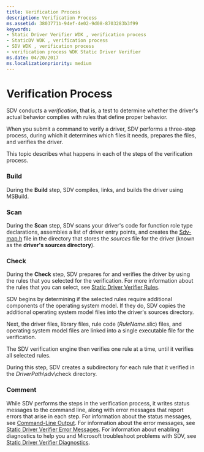 ```yaml
---
title: Verification Process
description: Verification Process
ms.assetid: 3803771b-94ef-4e02-9d08-8703283b3f99
keywords:
- Static Driver Verifier WDK , verification process
- StaticDV WDK , verification process
- SDV WDK , verification process
- verification process WDK Static Driver Verifier
ms.date: 04/20/2017
ms.localizationpriority: medium
---
```


# Verification Process


SDV conducts a *verification*, that is, a test to determine whether the driver's actual behavior complies with rules that define proper behavior.

When you submit a command to verify a driver, SDV performs a three-step process, during which it determines which files it needs, prepares the files, and verifies the driver.

This topic describes what happens in each of the steps of the verification process.

### <span id="build"></span><span id="BUILD"></span>Build

During the **Build** step, SDV compiles, links, and builds the driver using MSBuild.

### <span id="scan"></span><span id="SCAN"></span>Scan

During the **Scan** step, SDV scans your driver's code for function role type declarations, assembles a list of driver entry points, and creates the [Sdv-map.h](sdv-map-h.md) file in the directory that stores the *sources* file for the driver (known as the **driver's sources directory**).

### <span id="check"></span><span id="CHECK"></span>Check

During the **Check** step, SDV prepares for and verifies the driver by using the rules that you selected for the verification. For more information about the rules that you can select, see [Static Driver Verifier Rules](https://docs.microsoft.com/windows-hardware/drivers/ddi/content/index).

SDV begins by determining if the selected rules require additional components of the operating system model. If they do, SDV copies the additional operating system model files into the driver's sources directory.

Next, the driver files, library files, rule code (*RuleName*.slic) files, and operating system model files are linked into a single executable file for the verification.

The SDV verification engine then verifies one rule at a time, until it verifies all selected rules.

During this step, SDV creates a subdirectory for each rule that it verified in the *DriverPath*\\sdv\\check directory.

### <span id="comment"></span><span id="COMMENT"></span>Comment

While SDV performs the steps in the verification process, it writes status messages to the command line, along with error messages that report errors that arise in each step. For information about the status messages, see [Command-Line Output](command-line-output.md). For information about the error messages, see [Static Driver Verifier Error Messages](static-driver-verifier-error-messages.md). For information about enabling diagnostics to help you and Microsoft troubleshoot problems with SDV, see [Static Driver Verifier Diagnostics](static-driver-verifier-diagnostics.md).

 

 






